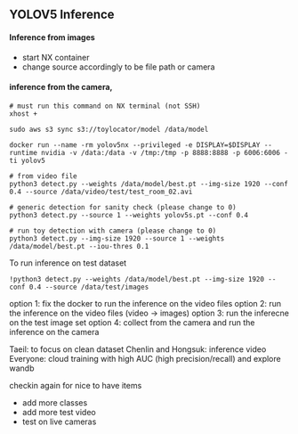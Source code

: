 ## YOLOV5 Inference 

#### Inference from images
- start NX container
- change source accordingly to be file path or camera

#### inference from the camera, 
```
# must run this command on NX terminal (not SSH)
xhost +

sudo aws s3 sync s3://toylocator/model /data/model 

docker run --name -rm yolov5nx --privileged -e DISPLAY=$DISPLAY --runtime nvidia -v /data:/data -v /tmp:/tmp -p 8888:8888 -p 6006:6006 -ti yolov5

# from video file
python3 detect.py --weights /data/model/best.pt --img-size 1920 --conf 0.4 --source /data/video/test/test_room_02.avi 

# generic detection for sanity check (please change to 0)
python3 detect.py --source 1 --weights yolov5s.pt --conf 0.4

# run toy detection with camera (please change to 0)
python3 detect.py --img-size 1920 --source 1 --weights /data/model/best.pt --iou-thres 0.1

```

To run inference on test dataset
```
!python3 detect.py --weights /data/model/best.pt --img-size 1920 --conf 0.4 --source /data/test/images
```


option 1: fix the docker to run the inference on the video files 
option 2: run the inference on the video files (video -> images) 
option 3: run the inferecne on the test image set 
option 4: collect from the camera and run the inference on the camera 


Taeil: to focus on clean dataset 
Chenlin and Hongsuk: inference video 
Everyone: cloud training with high AUC (high precision/recall) and explore wandb 

checkin again for nice to have items  
- add more classes
- add more test video 
- test on live cameras 